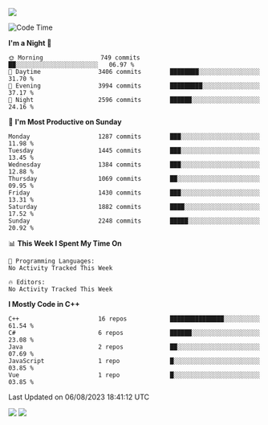 ![](https://komarev.com/ghpvc/?username=lilpidgey&color=red)
<!--START_SECTION:waka-->
![Code Time](http://img.shields.io/badge/Code%20Time-1%2C491%20hrs%2018%20mins-blue)

**I'm a Night 🦉** 

```text
🌞 Morning                749 commits         ██░░░░░░░░░░░░░░░░░░░░░░░   06.97 % 
🌆 Daytime                3406 commits        ████████░░░░░░░░░░░░░░░░░   31.70 % 
🌃 Evening                3994 commits        █████████░░░░░░░░░░░░░░░░   37.17 % 
🌙 Night                  2596 commits        ██████░░░░░░░░░░░░░░░░░░░   24.16 % 
```
📅 **I'm Most Productive on Sunday** 

```text
Monday                   1287 commits        ███░░░░░░░░░░░░░░░░░░░░░░   11.98 % 
Tuesday                  1445 commits        ███░░░░░░░░░░░░░░░░░░░░░░   13.45 % 
Wednesday                1384 commits        ███░░░░░░░░░░░░░░░░░░░░░░   12.88 % 
Thursday                 1069 commits        ██░░░░░░░░░░░░░░░░░░░░░░░   09.95 % 
Friday                   1430 commits        ███░░░░░░░░░░░░░░░░░░░░░░   13.31 % 
Saturday                 1882 commits        ████░░░░░░░░░░░░░░░░░░░░░   17.52 % 
Sunday                   2248 commits        █████░░░░░░░░░░░░░░░░░░░░   20.92 % 
```


📊 **This Week I Spent My Time On** 

```text
💬 Programming Languages: 
No Activity Tracked This Week

🔥 Editors: 
No Activity Tracked This Week
```

**I Mostly Code in C++** 

```text
C++                      16 repos            ███████████████░░░░░░░░░░   61.54 % 
C#                       6 repos             ██████░░░░░░░░░░░░░░░░░░░   23.08 % 
Java                     2 repos             ██░░░░░░░░░░░░░░░░░░░░░░░   07.69 % 
JavaScript               1 repo              █░░░░░░░░░░░░░░░░░░░░░░░░   03.85 % 
Vue                      1 repo              █░░░░░░░░░░░░░░░░░░░░░░░░   03.85 % 
```




 Last Updated on 06/08/2023 18:41:12 UTC
<!--END_SECTION:waka-->
![](https://hit.yhype.me/github/profile?user_id=42968544)
![](https://komarev.com/ghpvc/?lilpidgey)
